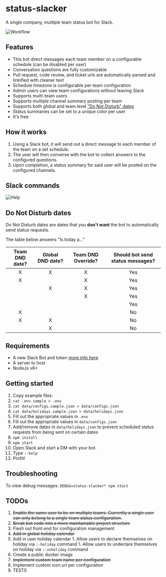 # status-slacker
A single company, multiple team status bot for Slack.

![Workflow](https://dl.dropboxusercontent.com/u/452959/hosted/status-slacker/workflow.gif)

## Features
* This bot direct messages each team member on a configurable schedule (can be disabled per user)
* Conversation questions are fully customizable
* Pull request, code review, and ticket urls are automatically parsed and linkified with cleaner text
* Schedule timezone is configurable per team configuration
* Admin users can view team configurations without leaving Slack
* Supports multi-team users
* Supports multiple channel summary posting per team
* Supports both global and team level ["Do Not Disturb" dates](#do-not-disturb-dates)
* Status summaries can be set to a unique color per user
* It's free

## How it works

1. Using a Slack bot, it will send out a direct message to each member of the team on a set schedule.
2. The user will then converse with the bot to collect answers to the configured questions.
3. Upon completion, a status summary for said user will be posted on the configured channels.

## Slack commands
![Help](https://dl.dropboxusercontent.com/u/452959/hosted/status-slacker/usage.png)

## Do Not Disturb dates
Do Not Disturb dates are dates that you **don't want** the bot to automatically send status requests.

The table below answers "Is today a..."

|Team DND date?|Global DND date?|Team DND Override?|Should bot send status messages?|
|:---:|:---:|:---:|:---:|
|X|X|X|Yes|
|X||X|Yes|
||X|X|Yes|
|||X|Yes|
||||Yes|
|X|||No|
|X|X||No|
||X||No|

## Requirements
* A new Slack Bot and token [more info here](https://api.slack.com/bot-users)
* A server to host
* NodeJs v6+

## Getting started
1. Copy example files:
  1. `cat .env.sample > .env`
  1. `cat data/configs.sample.json > data/configs.json`
  1. `cat data/holidays.sample.json > data/holidays.json`
1. Fill out the appropriate values in `.env`
1. Fill out the appropriate values in `data/configs.json`
1. Add/remove dates in `data/holidays.json` to prevent scheduled status requests from being sent on certain dates
1. `npm install`
1. `npm start`
1. Open Slack and start a DM with your bot.
1. Type `:-help`
1. Profit!

## Troubleshooting
To view debug messages:
`DEBUG=status-slacker* npm start`

## TODOs
1. ~~Enable the same user to be on multiple teams. Currently a single user can only belong to a single team status configuration.~~
1. ~~Break bot code into a more maintainable project structure~~
1. Flesh out front end for configuration management
  1. ~~Add in global holiday calendar~~
  1. Add in user holiday calendar
    1. Allow users to declare themselves on holiday via `:-holiday` command
    1. Allow users to undeclare themselves on holiday via `:-unholiday` command
1. Create a public docker image
1. ~~Implement custom team name per configuration~~
1. Implement custom icon url per configuration
1. TESTS
